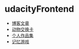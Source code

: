 # udacityFrontend

  * [博客文章](http://www.leoliew.me/udacityFrontend/mockup-to-article_zh/card.html)
  * [动物交换卡](http://www.leoliew.me/udacityFrontend/mockup-to-article_zh/index.html)
  * [个人作品集](http://www.leoliew.me/udacityFrontend/portfolio/index.html)
  * [记忆游戏](http://www.leoliew.me/udacityFrontend/memory-game_zh/index.html)

